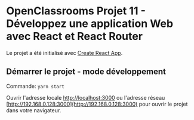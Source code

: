 # OpenClassrooms Projet 11 - Développez une application Web avec React et React Router

Le projet a été initialisé avec [Create React App](https://github.com/facebook/create-react-app).

## Démarrer le projet - mode développement

Commande: `yarn start`

Ouvrir l'adresse locale [http://localhost:3000](http://localhost:3000) ou l'adresse réseau [http://192.168.0.128:3000](http://192.168.0.128:3000) pour ouvrir le projet dans votre navigateur.
